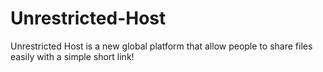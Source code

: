 # Unrestricted-Host
Unrestricted Host is a new global platform that allow people to share files easily with a simple short link!
